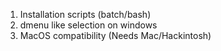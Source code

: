 1. Installation scripts (batch/bash)
2. dmenu like selection on windows
3. MacOS compatibility (Needs Mac/Hackintosh)

